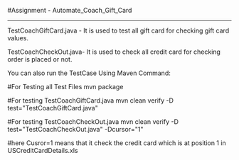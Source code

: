 #Assignment - Automate_Coach_Gift_Card


------------------------------------------------------------------------------------------------------------


TestCoachGiftCard.java - It is used to test all gift card for checking gift card values.

TestCoachCheckOut.java- It is used to check all credit card for checking order is placed or not.

You can also run the TestCase Using Maven Command:

#For Testing all Test Files
mvn package

#For testing TestCoachGiftCard.java
mvn clean verify -D
test="TestCoachGiftCard.java"

#For testing TestCoachCheckOut.java 
mvn clean verify -D
test="TestCoachCheckOut.java" -Dcursor="1"

#here Cusror=1 means that it check the credit card which is at position 1 in USCreditCardDetails.xls

